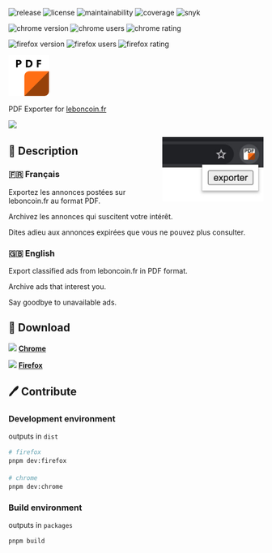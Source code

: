 ![release](https://img.shields.io/github/v/release/bamdadfr/leboncoin-pdf-ext)
![license](https://img.shields.io/github/license/bamdadfr/leboncoin-pdf-ext)
![maintainability](https://img.shields.io/codeclimate/maintainability/bamdadfr/leboncoin-pdf-ext)
![coverage](https://img.shields.io/codeclimate/coverage/bamdadfr/leboncoin-pdf-ext)
![snyk](https://img.shields.io/snyk/vulnerabilities/github/bamdadfr/leboncoin-pdf-ext)

![chrome version](https://img.shields.io/chrome-web-store/v/mifkoblilhehppoemadbhopbbijpifcj?label=chrome)
![chrome users](https://img.shields.io/chrome-web-store/users/mifkoblilhehppoemadbhopbbijpifcj)
![chrome rating](https://img.shields.io/chrome-web-store/stars/mifkoblilhehppoemadbhopbbijpifcj)

![firefox version](https://img.shields.io/amo/v/leboncoin-pdf?label=firefox)
![firefox users](https://img.shields.io/amo/users/leboncoin-pdf)
![firefox rating](https://img.shields.io/amo/stars/leboncoin-pdf?label=rating)

<img alt="logo" width="80px" src="https://raw.githubusercontent.com/bamdadfr/leboncoin-pdf-ext/master/src/assets/icon.png">

PDF Exporter for <a href="https://www.leboncoin.fr/">leboncoin.fr</a>

![](https://i.imgur.com/kAdOAZ9.gif)

<img align=right width=200 src="./assets/screenshots/promo_small.jpg">

## 📖 Description

### 🇫🇷 Français

Exportez les annonces postées sur leboncoin.fr au format PDF.

Archivez les annonces qui suscitent votre intérêt.

Dites adieu aux annonces expirées que vous ne pouvez plus consulter.

### 🇬🇧 English

Export classified ads from leboncoin.fr in PDF format.

Archive ads that interest you.

Say goodbye to unavailable ads.

## 🚀 Download

<img height=30 src="https://icons.iconarchive.com/icons/cornmanthe3rd/plex/256/Internet-chrome-icon.png"> [**Chrome**](https://chrome.google.com/webstore/detail/pdf-exporter-for-leboncoi/mifkoblilhehppoemadbhopbbijpifcj)

<img height=30 src="https://icons.iconarchive.com/icons/cornmanthe3rd/plex/256/Internet-firefox-icon.png"> [**Firefox**](https://addons.mozilla.org/firefox/addon/leboncoin-pdf/)

## 🖊 Contribute

### Development environment

outputs in `dist`

```bash
# firefox
pnpm dev:firefox

# chrome
pnpm dev:chrome
```

### Build environment

outputs in `packages`

```bash
pnpm build
```
